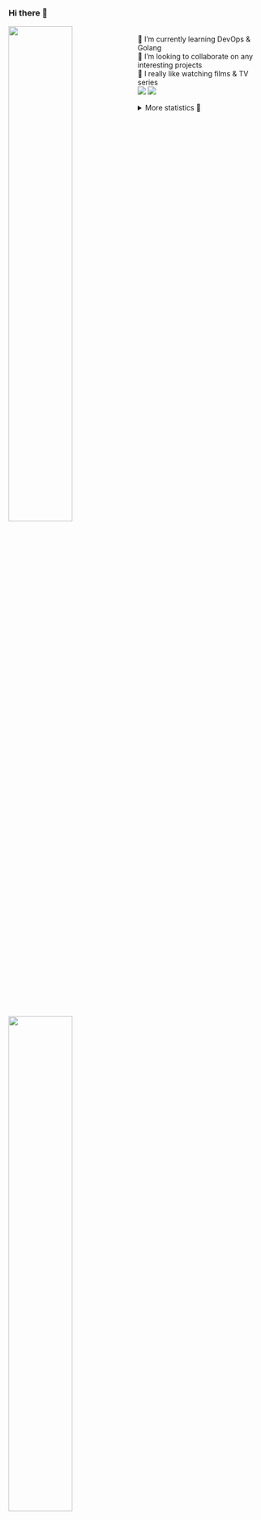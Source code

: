 ### Hi there 👋


[<img align="left" width="50%" src="https://github-readme-stats.vercel.app/api?username=rufusnufus&hide=issues&show_icons=true&count_private=true&theme=transparent&title_color=FF6F40&text_color=FBF9F8&icon_color=F48242&hide_border=true&hide_title=true#gh-dark-mode-only">](https://metrics.lecoq.io/rufusnufus#gh-dark-mode-only)
[<img align="left" width="50%" src="https://github-readme-stats.vercel.app/api?username=rufusnufus&hide=issues&show_icons=true&count_private=true&theme=transparent&title_color=FF6533&text_color=4D4644&icon_color=FF8038&hide_border=true&hide_title=true#gh-light-mode-only">](https://metrics.lecoq.io/rufusnufus#gh-light-mode-only)

<p>
  <br>
  🌱 I’m currently learning DevOps & Golang</br>
  👯 I’m looking to collaborate on any interesting projects</br>
  🎥 I really like watching films & TV series</br>
  <a href="https://linkedin.com/in/rufusnufus"><img src="https://img.shields.io/badge/linkedin-0077B5.svg?style=for-the-badge&logo=linkedin&logoColor=white"/></a>
  <a href="https://t.me/rufusnufus"><img src="https://img.shields.io/badge/-telegram-black?style=for-the-badge&color=blue&logo=telegram"/></a>
</p>

<p text-align="left">
<details>
  <summary>More statistics 👀</summary><br/>

<!--START_SECTION:waka-->
![Code Time](http://img.shields.io/badge/Code%20Time-702%20hrs%2038%20mins-blue)

![Profile Views](http://img.shields.io/badge/Profile%20Views-1-blue)

**I'm an Early 🐤** 

```text
🌞 Morning                14756 commits       ██████░░░░░░░░░░░░░░░░░░░   22.55 % 
🌆 Daytime                38036 commits       ███████████████░░░░░░░░░░   58.14 % 
🌃 Evening                11373 commits       ████░░░░░░░░░░░░░░░░░░░░░   17.38 % 
🌙 Night                  1258 commits        ░░░░░░░░░░░░░░░░░░░░░░░░░   01.92 % 
```
📅 **I'm Most Productive on Monday** 

```text
Monday                   14195 commits       █████░░░░░░░░░░░░░░░░░░░░   21.70 % 
Tuesday                  12188 commits       █████░░░░░░░░░░░░░░░░░░░░   18.63 % 
Wednesday                13521 commits       █████░░░░░░░░░░░░░░░░░░░░   20.67 % 
Thursday                 12500 commits       █████░░░░░░░░░░░░░░░░░░░░   19.11 % 
Friday                   11162 commits       ████░░░░░░░░░░░░░░░░░░░░░   17.06 % 
Saturday                 1233 commits        ░░░░░░░░░░░░░░░░░░░░░░░░░   01.88 % 
Sunday                   624 commits         ░░░░░░░░░░░░░░░░░░░░░░░░░   00.95 % 
```


📊 **This Week I Spent My Time On** 

```text
💬 Programming Languages: 
HCL                      5 hrs 45 mins       ███████████░░░░░░░░░░░░░░   45.71 % 
Other                    3 hrs 33 mins       ███████░░░░░░░░░░░░░░░░░░   28.27 % 
YAML                     2 hrs 26 mins       █████░░░░░░░░░░░░░░░░░░░░   19.42 % 
JSON                     21 mins             █░░░░░░░░░░░░░░░░░░░░░░░░   02.80 % 
Bash                     11 mins             ░░░░░░░░░░░░░░░░░░░░░░░░░   01.53 % 

🔥 Editors: 
VS Code                  9 hrs 4 mins        ██████████████████░░░░░░░   72.08 % 
iTerm2                   3 hrs 31 mins       ███████░░░░░░░░░░░░░░░░░░   27.92 % 
```

**I Mostly Code in Java** 

```text
Go                       37 repos            █████░░░░░░░░░░░░░░░░░░░░   21.14 % 
Python                   16 repos            ██░░░░░░░░░░░░░░░░░░░░░░░   09.14 % 
Smarty                   12 repos            ██░░░░░░░░░░░░░░░░░░░░░░░   06.86 % 
HCL                      8 repos             █░░░░░░░░░░░░░░░░░░░░░░░░   04.57 % 
Kotlin                   7 repos             █░░░░░░░░░░░░░░░░░░░░░░░░   04.00 % 
```




 Last Updated on 25/02/2024 01:14:47 UTC
<!--END_SECTION:waka-->

</details>
</p>
